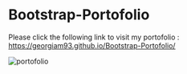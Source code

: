 # Bootstrap-Portofolio

Please click the following link to visit my portofolio : https://georgiam93.github.io/Bootstrap-Portofolio/ 

![portofolio](https://user-images.githubusercontent.com/105521641/221324311-375c7c70-13f0-4e30-b39c-f18da2b16982.jpg)
